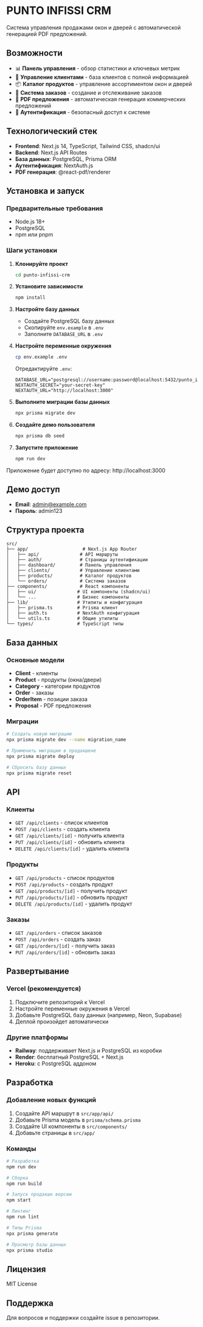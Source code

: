 # PUNTO INFISSI CRM

Система управления продажами окон и дверей с автоматической генерацией PDF предложений.

## Возможности

- 📊 **Панель управления** - обзор статистики и ключевых метрик
- 👥 **Управление клиентами** - база клиентов с полной информацией
- 📦 **Каталог продуктов** - управление ассортиментом окон и дверей
- 🛒 **Система заказов** - создание и отслеживание заказов
- 📄 **PDF предложения** - автоматическая генерация коммерческих предложений
- 🔐 **Аутентификация** - безопасный доступ к системе

## Технологический стек

- **Frontend**: Next.js 14, TypeScript, Tailwind CSS, shadcn/ui
- **Backend**: Next.js API Routes
- **База данных**: PostgreSQL, Prisma ORM
- **Аутентификация**: NextAuth.js
- **PDF генерация**: @react-pdf/renderer

## Установка и запуск

### Предварительные требования

- Node.js 18+
- PostgreSQL
- npm или pnpm

### Шаги установки

1. **Клонируйте проект**

   ```bash
   cd punto-infissi-crm
   ```

2. **Установите зависимости**

   ```bash
   npm install
   ```

3. **Настройте базу данных**

   - Создайте PostgreSQL базу данных
   - Скопируйте `env.example` в `.env`
   - Заполните `DATABASE_URL` в `.env`

4. **Настройте переменные окружения**

   ```bash
   cp env.example .env
   ```

   Отредактируйте `.env`:

   ```
   DATABASE_URL="postgresql://username:password@localhost:5432/punto_infissi_crm"
   NEXTAUTH_SECRET="your-secret-key"
   NEXTAUTH_URL="http://localhost:3000"
   ```

5. **Выполните миграции базы данных**

   ```bash
   npx prisma migrate dev
   ```

6. **Создайте демо пользователя**

   ```bash
   npx prisma db seed
   ```

7. **Запустите приложение**
   ```bash
   npm run dev
   ```

Приложение будет доступно по адресу: http://localhost:3000

## Демо доступ

- **Email**: admin@example.com
- **Пароль**: admin123

## Структура проекта

```
src/
├── app/                    # Next.js App Router
│   ├── api/               # API маршруты
│   ├── auth/              # Страницы аутентификации
│   ├── dashboard/         # Панель управления
│   ├── clients/           # Управление клиентами
│   ├── products/          # Каталог продуктов
│   └── orders/            # Система заказов
├── components/            # React компоненты
│   ├── ui/               # UI компоненты (shadcn/ui)
│   └── ...               # Бизнес компоненты
├── lib/                  # Утилиты и конфигурация
│   ├── prisma.ts         # Prisma клиент
│   ├── auth.ts           # NextAuth конфигурация
│   └── utils.ts          # Общие утилиты
└── types/                # TypeScript типы
```

## База данных

### Основные модели

- **Client** - клиенты
- **Product** - продукты (окна/двери)
- **Category** - категории продуктов
- **Order** - заказы
- **OrderItem** - позиции заказа
- **Proposal** - PDF предложения

### Миграции

```bash
# Создать новую миграцию
npx prisma migrate dev --name migration_name

# Применить миграции в продакшене
npx prisma migrate deploy

# Сбросить базу данных
npx prisma migrate reset
```

## API

### Клиенты

- `GET /api/clients` - список клиентов
- `POST /api/clients` - создать клиента
- `GET /api/clients/[id]` - получить клиента
- `PUT /api/clients/[id]` - обновить клиента
- `DELETE /api/clients/[id]` - удалить клиента

### Продукты

- `GET /api/products` - список продуктов
- `POST /api/products` - создать продукт
- `GET /api/products/[id]` - получить продукт
- `PUT /api/products/[id]` - обновить продукт
- `DELETE /api/products/[id]` - удалить продукт

### Заказы

- `GET /api/orders` - список заказов
- `POST /api/orders` - создать заказ
- `GET /api/orders/[id]` - получить заказ
- `PUT /api/orders/[id]` - обновить заказ

## Развертывание

### Vercel (рекомендуется)

1. Подключите репозиторий к Vercel
2. Настройте переменные окружения в Vercel
3. Добавьте PostgreSQL базу данных (например, Neon, Supabase)
4. Деплой произойдет автоматически

### Другие платформы

- **Railway**: поддерживает Next.js и PostgreSQL из коробки
- **Render**: бесплатный PostgreSQL + Next.js
- **Heroku**: с PostgreSQL аддоном

## Разработка

### Добавление новых функций

1. Создайте API маршрут в `src/app/api/`
2. Добавьте Prisma модель в `prisma/schema.prisma`
3. Создайте UI компоненты в `src/components/`
4. Добавьте страницы в `src/app/`

### Команды

```bash
# Разработка
npm run dev

# Сборка
npm run build

# Запуск продакшн версии
npm start

# Линтинг
npm run lint

# Типы Prisma
npx prisma generate

# Просмотр базы данных
npx prisma studio
```

## Лицензия

MIT License

## Поддержка

Для вопросов и поддержки создайте issue в репозитории.
